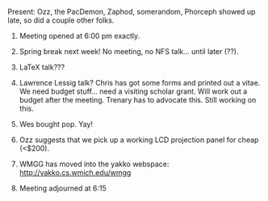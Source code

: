 Present: Ozz, the PacDemon, Zaphod, somerandom, Phorceph showed up late, so did a couple other folks. </p><p>
1. Meeting opened at 6:00 pm exactly. </p><p>
2. Spring break next week!  No meeting, no NFS talk...  until later (??).   </p><p>
3. LaTeX talk???   </p><p>
4. Lawrence Lessig talk?  Chris has got some forms and printed out a vitae.  We need budget stuff...  need a visiting scholar grant.  Will work out a budget after the meeting.  Trenary has to advocate this.  Still working on this. </p><p>
5. Wes bought pop.  Yay! </p><p>
6. Ozz suggests that we pick up a working LCD projection panel for cheap (<$200).     </p><p>
7. WMGG has moved into the yakko webspace: http://yakko.cs.wmich.edu/wmgg </p><p>
8. Meeting adjourned at 6:15 </p>
